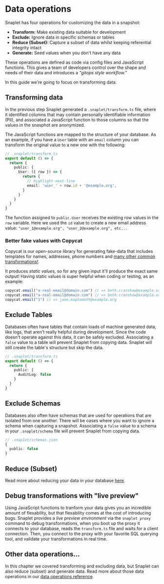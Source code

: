 # Data operations

Snaplet has four operations for customizing the data in a snapshot:

- **Transform:** Make existing data suitable for development
- **Exclude:** Ignore data in specific schemas or tables
- **Reduce (Subset):** Capture a subset of data whilst keeping referential integrity intact
- **Generate:** Seed values when you don't have any data

These operations are defined as code via config files and JavaScript functions.
This gives a team of developers control over the shape and needs of their data and introduces a _"gitops style workflow."_

In this guide we're going to focus on transforming data.

## Transforming data

In the previous step Snaplet generated a `.snaplet/transform.ts` file, where it identified columns that may contain personally identifiable information (PII), and associated a JavaScript function to those columns so that the values in the snasphot are anonymized.

The JavaScript functions are mapped to the structure of your database.
As an example, if you have a `User` table with an `email` column you can transform the original value to a new one with the following:

```typescript
// .snaplet/transform.ts
export default () => {
  return {
    public: {
      User: ({ row }) => {
        return {
          // highlight-next-line
          email: 'user_' + row.id + '@example.org',
        }
      }
    }
  }
}
```

The function assigned to `public.User` receives the existing row values in the `row` variable.
Here we used the `id` value to create a new email address value: `"user_1@example.org", "user_2@example.org", etc...`

### Better fake values with Copycat

Copycat is our open-source library for generating fake-data that includes templates for names, addresses, phone numbers and [many other common transformations!](https://github.com/snaplet/copycat/#api-reference).

It produces _static values,_ so for any given input it'll produce the exact same output! Having static values is super helpful when coding or testing, as an example:

```js
copycat.email("a-real-email@domain.com") // => beth.cranshaw@example.org
copycat.email("a-real-email@domain.com") // => beth.cranshaw@example.org
copycat.email("1") // => jane.maplemoth@example.org
```

## Exclude Tables

Databases often have tables that contain loads of machine generated data, like logs, that aren't really helpful during development.
Since the code doesn't operate against this data, it can be safely excluded.
Associating a `false` value to a table will prevent Snaplet from copying data.
Snaplet will still create the table's structure but skip the data.

```typescript
// .snaplet/transform.ts
export default () => {
  return {
    public: {
      AuditLog: false
    }
  }
}
```

## Exclude Schemas

Databases also often have schemas that are used for operations that are isolated from one another. There will be cases where you want to ignore a schema when capturing a snapshot. Associating a `false` value to a schema in your `.snaplet/schema` file will prevent Snaplet from copying data.

```typescript
// .snaplet/schemas.json
{
  public: false
}
```

## Reduce (Subset)

Read more about reducing your data in your database [here](/references/data-operations/reduce).

## Debug transformations with "live preview"

Using JavaScript functions to tranform your data gives you an incredible amount of flexability, but that flexability comes at the cost of introducing bugs.
Snaplet provides a _live preview environment_ via the `snaplet proxy` command to debug transformations, when you boot up the proxy it connects to your database, reads the `transform.ts` file and waits for a client connection.
Then, you connect to the proxy with your favorite SQL querying tool, and validate your transformations in real time.

## Other data operations...

In this chapter we covered transforming and excluding data, but Snaplet can also reduce (subset) and generate data.
Read more about those data operations in our [data operations reference](/references/data-operations/overview).
